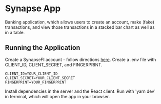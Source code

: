 # Synapse App

Banking application, which allows users to create an account, make (fake) transactions, and view those transactions in a stacked bar chart as well as in a table.

## Running the Application

Create a SynapseFI account - follow directions [here](https://docs.synapsefi.com/docs/getting-started).
Create a .env file with CLIENT_ID, CLIENT_SECRET, and FINGERPRINT.

```
CLIENT_ID=YOUR_CLIENT_ID
CLIENT_SECRET=YOUR_CLIENT_SECRET
FINGERPRINT=YOUR_FINGERPRINT
```

Install dependencies in the server and the React client.
Run with 'yarn dev' in terminal, which will open the app in your browser.
